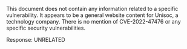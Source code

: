 This document does not contain any information related to a specific vulnerability. It appears to be a general website content for Unisoc, a technology company. There is no mention of CVE-2022-47476 or any specific security vulnerabilities.

Response: UNRELATED